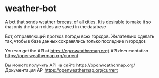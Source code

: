 # weather-bot
A bot that sends weather forecast of all cities. It is desirable to make it so that only the last n cities are saved in the database

Бот, отправляющий прогноз погоды всех городов. Желательно сделать так, чтобы в базе данных сохранялись только последние n городов

You can get the API at https://openweathermap.org/
API documentation https://openweathermap.org/current

Вы можете получить API на сайте https://openweathermap.org/
Документация API https://openweathermap.org/current
